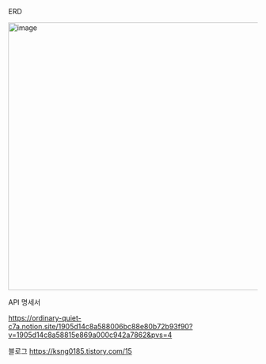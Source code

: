 ERD

<img width="541" alt="image" src="https://github.com/user-attachments/assets/012e1b47-002c-4420-92c0-9cfcd406e8d8" />


API 명세서

https://ordinary-quiet-c7a.notion.site/1905d14c8a588006bc88e80b72b93f90?v=1905d14c8a58815e869a000c942a7862&pvs=4

블로그
https://ksng0185.tistory.com/15
